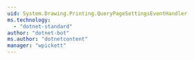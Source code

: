 ```yaml
---
uid: System.Drawing.Printing.QueryPageSettingsEventHandler
ms.technology: 
  - "dotnet-standard"
author: "dotnet-bot"
ms.author: "dotnetcontent"
manager: "wpickett"
---
```

